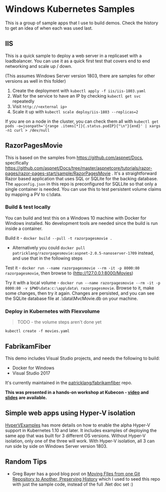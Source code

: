 # Windows Kubernetes Samples

This is a group of sample apps that I use to build demos. Check the history to get an idea of when each was used last.


## IIS

This is a quick sample to deploy a web server in a replicaset with a loadbalancer. You can use it as a quick first test that covers end to end networking and scale up / down.

(This assumes Windows Server version 1803, there are samples for other versions as well in this folder)

1. Create the deployment with `kubectl apply -f iis/iis-1803.yaml`
2. Wait for the service to have an IP by checking `kubectl get svc` repeatedly
3. Visit `http://<external ip>`
4. Scale it up with `kubectl scale deploy/iis-1803 --replicas=2`

If you are on a node in the cluster, you can check them all with
`kubectl get pods -o=jsonpath='{range .items[*]}{.status.podIP}{"\n"}{end}' | xargs -n1 curl > /dev/null`


## RazorPagesMovie

This is based on the samples from https://github.com/aspnet/Docs, specifically https://github.com/aspnet/Docs/tree/master/aspnetcore/tutorials/razor-pages/razor-pages-start/sample/RazorPagesMovie . It's a straightforward Razor based application that uses SQL or SQLite for the backing database. The `appconfig.json` in this repo is preconfigured for SQLLite so that only a single container is needed. You can use this to test persistent volume claims by mapping a PV to c:\data.

### Build & test locally

You can build and test this on a Windows 10 machine with Docker for Windows installed. No development tools are needed since the build is run inside a container.

Build it - `docker build --pull -t razorpagesmovie .`

- Alternatively you could `docker pull patricklang/razorpagesmovie:aspnet-2.0.5-nanoserver-1709` instead, and use that in the following steps

Test it - `docker run --name razorpagesmovie --rm -it -p 8000:80 razorpagesmovie`, then browse to (http://127.0.0.1:8000/Movies)

Try it with a local volume - `docker run --name razorpagesmovie --rm -it -p 8000:80 -v $PWD\data:c:\app\data\ razorpagesmovie`. Browse to it, make some changes, then try it again. Changes are persisted, and you can see the SQLite database file at .\data\MvcMovie.db on your machine.



### Deploy in Kubernetes with Flexvolume

> TODO - the volume steps aren't done yet

`kubectl create -f movies.yaml`


## FabrikamFiber

This demo includes Visual Studio projects, and needs the following to build:

- Docker for Windows
- Visual Studio 2017

It's currently maintained in the [patricklang/fabrikamfiber](https://github.com/PatrickLang/fabrikamfiber/) repo.

**This was presented in a hands-on workshop at Kubecon - [video](https://www.youtube.com/watch?v=i4SrVONbghA) and [slides](https://static.sched.com/hosted_files/kccna18/1f/Deploying%20Windows%20Apps.pdf) are available.**

## Simple web apps using Hyper-V isolation

[HyperVExamples](./HyperVExamples) has more details on how to enable the alpha Hyper-V support in Kubernetes 1.10 and later. It includes examples of deploying the same app that was built for 3 different OS versions. Without Hyper-V isolation, only one of the three will work. With Hyper-V isolation, all 3 can run side by side on Windows Server version 1803.


## Random Tips

- Greg Bayer has a good blog post on [Moving FIles from one Git Repository to Another, Preserving History](https://gbayer.com/development/moving-files-from-one-git-repository-to-another-preserving-history/) which I used to seed this repo with just the sample code, instead of the full .Net doc set :)
